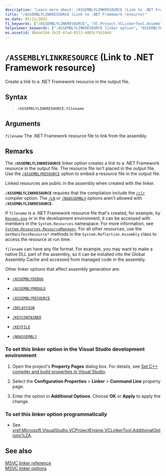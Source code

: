 ```yaml
---
description: "Learn more about: /ASSEMBLYLINKRESOURCE (Link to .NET Framework resource)"
title: "/ASSEMBLYLINKRESOURCE (Link to .NET Framework resource)"
ms.date: 05/11/2022
f1_keywords: ["/ASSEMBLYLINKRESOURCE", "VC.Project.VCLinkerTool.AssemblyLinkResource"]
helpviewer_keywords: ["-ASSEMBLYLINKRESOURCE linker option", "ASSEMBLYLINKRESOURCE linker option", "/ASSEMBLYLINKRESOURCE linker option"]
ms.assetid: 8b6ad184-1b33-47a4-8513-4803cf915b64
---
```

# `/ASSEMBLYLINKRESOURCE` (Link to .NET Framework resource)

Create a link to a .NET Framework resource in the output file.

## Syntax

> **`/ASSEMBLYLINKRESOURCE:`*`filename`***

## Arguments

*`filename`*
The .NET Framework resource file to link from the assembly.

## Remarks

The **`/ASSEMBLYLINKRESOURCE`** linker option creates a link to a .NET Framework resource in the output file. The resource file isn't placed in the output file. Use the [`/ASSEMBLYRESOURCE`](assemblyresource-embed-a-managed-resource.md) option to embed a resource file in the output file.

Linked resources are public in the assembly when created with the linker.

**`/ASSEMBLYLINKRESOURCE`** requires that the compilation include the [`/clr`](clr-common-language-runtime-compilation.md) compiler option. The [`/LN`](ln-create-msil-module.md) or [`/NOASSEMBLY`](noassembly-create-a-msil-module.md) options aren't allowed with **`/ASSEMBLYLINKRESOURCE`**.

If *`filename`* is a .NET Framework resource file that's created, for example, by [`Resgen.exe`](/dotnet/framework/tools/resgen-exe-resource-file-generator) or in the development environment, it can be accessed with members in the `System.Resources` namespace. For more information, see [`System.Resources.ResourceManager`](/dotnet/api/system.resources.resourcemanager). For all other resources, use the `GetManifestResource*` methods in the `System.Reflection.Assembly` class to access the resource at run time.

*`filename`* can have any file format. For example, you may want to make a native DLL part of the assembly, so it can be installed into the Global Assembly Cache and accessed from managed code in the assembly.

Other linker options that affect assembly generation are:

- [`/ASSEMBLYDEBUG`](assemblydebug-add-debuggableattribute.md)

- [`/ASSEMBLYMODULE`](assemblymodule-add-a-msil-module-to-the-assembly.md)

- [`/ASSEMBLYRESOURCE`](assemblyresource-embed-a-managed-resource.md)

- [`/DELAYSIGN`](delaysign-partially-sign-an-assembly.md)

- [`/KEYCONTAINER`](keycontainer-specify-a-key-container-to-sign-an-assembly.md)

- [`/KEYFILE`](keyfile-specify-key-or-key-pair-to-sign-an-assembly.md)

- [`/NOASSEMBLY`](noassembly-create-a-msil-module.md)

### To set this linker option in the Visual Studio development environment

1. Open the project's **Property Pages** dialog box. For details, see [Set C++ compiler and build properties in Visual Studio](../working-with-project-properties.md).

1. Select the **Configuration Properties** > **Linker** > **Command Line** property page.

1. Enter the option in **Additional Options**. Choose **OK** or **Apply** to apply the change.

### To set this linker option programmatically

- See <xref:Microsoft.VisualStudio.VCProjectEngine.VCLinkerTool.AdditionalOptions%2A>.

## See also

[MSVC linker reference](linking.md)\
[MSVC linker options](linker-options.md)
